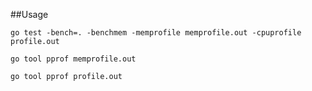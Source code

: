 ##Usage
```shell
go test -bench=. -benchmem -memprofile memprofile.out -cpuprofile profile.out
```
```shell
go tool pprof memprofile.out
```
```shell
go tool pprof profile.out
```